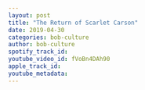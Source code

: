 ```yaml
---
layout: post
title: "The Return of Scarlet Carson"
date: 2019-04-30
categories: bob-culture
author: bob-culture
spotify_track_id: 
youtube_video_id: fVoBn4DAh90
apple_track_id: 
youtube_metadata: 
---
```

